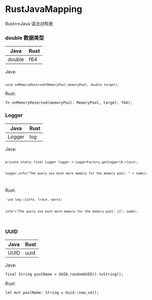 # RustJavaMapping
Rust&lt;->Java 语法对照表

### double 数据类型

|  Java   | Rust  |
|  ----  | ----  |
| double  | f64 |


Java: </p>
<code>
```void onMemoryReserved(MemoryPool memoryPool, double target);```
</code>

Rust: </p>
```fn onMemoryReserved(memoryPool: MemoryPool, target: f64);```


### Logger

|  Java   | Rust  |
|  ----  | ----  |
| Logger  | log |

Java: </p>
<code>
```private static final Logger logger = LoggerFactory.getLogger(A.class);```</p>
```logger.info("The query use much more memory for the memory pool: " + name);```</p>
</code>

Rust: </p>
<code>
```use log::{info, trace, warn};```</p>
```info!("The query use much more memory for the memory pool: {}", name);```</p>
</code>



### UUID

|  Java   | Rust  |
|  ----  | ----  |
| UUID  | uuid |

Java: </p>
```final String poolName = UUID.randomUUID().toString();```

Rust: </p>
```let mut poolName: String = Uuid::new_v4();```



